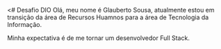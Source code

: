 <# Desafio DIO
Olá, meu nome é Glauberto Sousa, atualmente estou em transição da área de Recursos Huamnos para a área de Tecnologia da Informação.

Minha expectativa é de me tornar um desenvolvedor Full Stack. 

